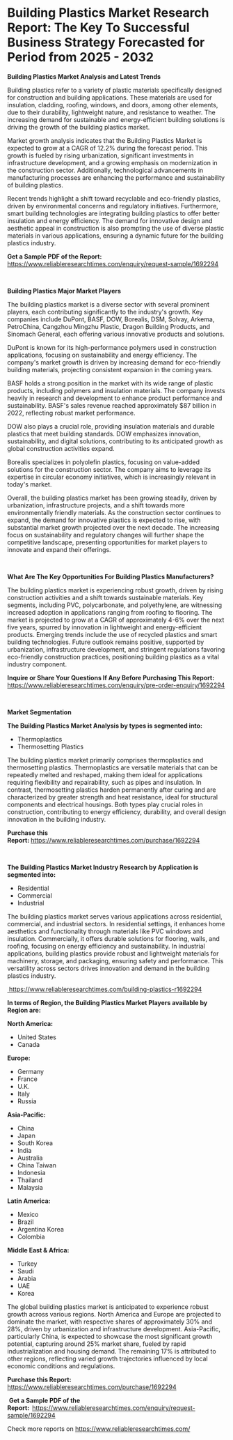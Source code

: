 <p><h1>Building Plastics Market Research Report: The Key To Successful Business Strategy Forecasted for Period from 2025 - 2032</h1></p><p><strong>Building Plastics Market Analysis and Latest Trends</strong></p>
<p><p>Building plastics refer to a variety of plastic materials specifically designed for construction and building applications. These materials are used for insulation, cladding, roofing, windows, and doors, among other elements, due to their durability, lightweight nature, and resistance to weather. The increasing demand for sustainable and energy-efficient building solutions is driving the growth of the building plastics market.</p><p>Market growth analysis indicates that the Building Plastics Market is expected to grow at a CAGR of 12.2% during the forecast period. This growth is fueled by rising urbanization, significant investments in infrastructure development, and a growing emphasis on modernization in the construction sector. Additionally, technological advancements in manufacturing processes are enhancing the performance and sustainability of building plastics.</p><p>Recent trends highlight a shift toward recyclable and eco-friendly plastics, driven by environmental concerns and regulatory initiatives. Furthermore, smart building technologies are integrating building plastics to offer better insulation and energy efficiency. The demand for innovative design and aesthetic appeal in construction is also prompting the use of diverse plastic materials in various applications, ensuring a dynamic future for the building plastics industry.</p></p>
<p><strong>Get a Sample PDF of the Report:&nbsp;</strong> <a href="https://www.reliableresearchtimes.com/enquiry/request-sample/1692294?utm_campaign=3542&utm_medium=2&utm_source=Github&utm_content=ia&utm_term=02042025&utm_id=building-plastics">https://www.reliableresearchtimes.com/enquiry/request-sample/1692294</a></p>
<p>&nbsp;</p>
<p><strong>Building Plastics Major Market Players</strong></p>
<p><p>The building plastics market is a diverse sector with several prominent players, each contributing significantly to the industry's growth. Key companies include DuPont, BASF, DOW, Borealis, DSM, Solvay, Arkema, PetroChina, Cangzhou Mingzhu Plastic, Dragon Building Products, and Sinomach General, each offering various innovative products and solutions.</p><p>DuPont is known for its high-performance polymers used in construction applications, focusing on sustainability and energy efficiency. The company's market growth is driven by increasing demand for eco-friendly building materials, projecting consistent expansion in the coming years.</p><p>BASF holds a strong position in the market with its wide range of plastic products, including polymers and insulation materials. The company invests heavily in research and development to enhance product performance and sustainability. BASF's sales revenue reached approximately $87 billion in 2022, reflecting robust market performance.</p><p>DOW also plays a crucial role, providing insulation materials and durable plastics that meet building standards. DOW emphasizes innovation, sustainability, and digital solutions, contributing to its anticipated growth as global construction activities expand.</p><p>Borealis specializes in polyolefin plastics, focusing on value-added solutions for the construction sector. The company aims to leverage its expertise in circular economy initiatives, which is increasingly relevant in today's market.</p><p>Overall, the building plastics market has been growing steadily, driven by urbanization, infrastructure projects, and a shift towards more environmentally friendly materials. As the construction sector continues to expand, the demand for innovative plastics is expected to rise, with substantial market growth projected over the next decade. The increasing focus on sustainability and regulatory changes will further shape the competitive landscape, presenting opportunities for market players to innovate and expand their offerings.</p></p>
<p>&nbsp;</p>
<p><strong>What Are The Key Opportunities For Building Plastics Manufacturers?</strong></p>
<p><p>The building plastics market is experiencing robust growth, driven by rising construction activities and a shift towards sustainable materials. Key segments, including PVC, polycarbonate, and polyethylene, are witnessing increased adoption in applications ranging from roofing to flooring. The market is projected to grow at a CAGR of approximately 4-6% over the next five years, spurred by innovation in lightweight and energy-efficient products. Emerging trends include the use of recycled plastics and smart building technologies. Future outlook remains positive, supported by urbanization, infrastructure development, and stringent regulations favoring eco-friendly construction practices, positioning building plastics as a vital industry component.</p></p>
<p><strong>Inquire or Share Your Questions If Any Before Purchasing This Report:</strong> <a href="https://www.reliableresearchtimes.com/enquiry/pre-order-enquiry/1692294?utm_campaign=3542&utm_medium=2&utm_source=Github&utm_content=ia&utm_term=02042025&utm_id=building-plastics">https://www.reliableresearchtimes.com/enquiry/pre-order-enquiry/1692294</a></p>
<p>&nbsp;</p>
<p><strong>Market Segmentation</strong></p>
<p><strong>The Building Plastics Market Analysis by types is segmented into:</strong></p>
<p><ul><li>Thermoplastics</li><li>Thermosetting Plastics</li></ul></p>
<p><p>The building plastics market primarily comprises thermoplastics and thermosetting plastics. Thermoplastics are versatile materials that can be repeatedly melted and reshaped, making them ideal for applications requiring flexibility and repairability, such as pipes and insulation. In contrast, thermosetting plastics harden permanently after curing and are characterized by greater strength and heat resistance, ideal for structural components and electrical housings. Both types play crucial roles in construction, contributing to energy efficiency, durability, and overall design innovation in the building industry.</p></p>
<p><strong>Purchase this Report:&nbsp;</strong><a href="https://www.reliableresearchtimes.com/purchase/1692294?utm_campaign=3542&utm_medium=2&utm_source=Github&utm_content=ia&utm_term=02042025&utm_id=building-plastics">https://www.reliableresearchtimes.com/purchase/1692294</a></p>
<p>&nbsp;</p>
<p><strong>The Building Plastics Market Industry Research by Application is segmented into:</strong></p>
<p><ul><li>Residential</li><li>Commercial</li><li>Industrial</li></ul></p>
<p><p>The building plastics market serves various applications across residential, commercial, and industrial sectors. In residential settings, it enhances home aesthetics and functionality through materials like PVC windows and insulation. Commercially, it offers durable solutions for flooring, walls, and roofing, focusing on energy efficiency and sustainability. In industrial applications, building plastics provide robust and lightweight materials for machinery, storage, and packaging, ensuring safety and performance. This versatility across sectors drives innovation and demand in the building plastics industry.</p></p>
<p><a href="https://www.reliableresearchtimes.com/building-plastics-r1692294?utm_campaign=3542&utm_medium=2&utm_source=Github&utm_content=ia&utm_term=02042025&utm_id=building-plastics">&nbsp;https://www.reliableresearchtimes.com/building-plastics-r1692294</a></p>
<p><strong>In terms of Region, the Building Plastics Market Players available by Region are:</strong></p>
<p>
    <p> <strong> North America: </strong>
        <ul>
            <li>United States</li>
            <li>Canada</li>
        </ul>
        </p> 
    <p> <strong> Europe: </strong>
        <ul>
            <li>Germany</li>
            <li>France</li>
            <li>U.K.</li>
            <li>Italy</li>
            <li>Russia</li>
        </ul>
        </p> 
    <p> <strong> Asia-Pacific: </strong>
        <ul>
            <li>China</li>
            <li>Japan</li>
            <li>South Korea</li>
            <li>India</li>
            <li>Australia</li>
            <li>China Taiwan</li>
            <li>Indonesia</li>
            <li>Thailand</li>
            <li>Malaysia</li>
        </ul>
        </p> 
    <p> <strong> Latin America: </strong>
        <ul>
            <li>Mexico</li>
            <li>Brazil</li>
            <li>Argentina Korea</li>
            <li>Colombia</li>
        </ul>
        </p> 
    <p> <strong> Middle East & Africa: </strong>
        <ul>
            <li>Turkey</li>
            <li>Saudi</li>
            <li>Arabia</li>
            <li>UAE</li>
            <li>Korea</li>
        </ul>
    </p>
    </p>
<p><p>The global building plastics market is anticipated to experience robust growth across various regions. North America and Europe are projected to dominate the market, with respective shares of approximately 30% and 28%, driven by urbanization and infrastructure development. Asia-Pacific, particularly China, is expected to showcase the most significant growth potential, capturing around 25% market share, fueled by rapid industrialization and housing demand. The remaining 17% is attributed to other regions, reflecting varied growth trajectories influenced by local economic conditions and regulations.</p></p>
<p><strong>Purchase this Report: </strong><a href="https://www.reliableresearchtimes.com/purchase/1692294?utm_campaign=3542&utm_medium=2&utm_source=Github&utm_content=ia&utm_term=02042025&utm_id=building-plastics">https://www.reliableresearchtimes.com/purchase/1692294</a></p>
<p>&nbsp;<strong>Get a Sample PDF of the Report:&nbsp;&nbsp;</strong><a href="https://www.reliableresearchtimes.com/enquiry/request-sample/1692294?utm_campaign=3542&utm_medium=2&utm_source=Github&utm_content=ia&utm_term=02042025&utm_id=building-plastics">https://www.reliableresearchtimes.com/enquiry/request-sample/1692294</a></p>
<p><strong></strong></p>
<p>Check more reports on <a href="https://www.reliableresearchtimes.com/?utm_campaign=3542&utm_medium=2&utm_source=Github&utm_content=ia&utm_term=02042025&utm_id=building-plastics">https://www.reliableresearchtimes.com/</a></p>
